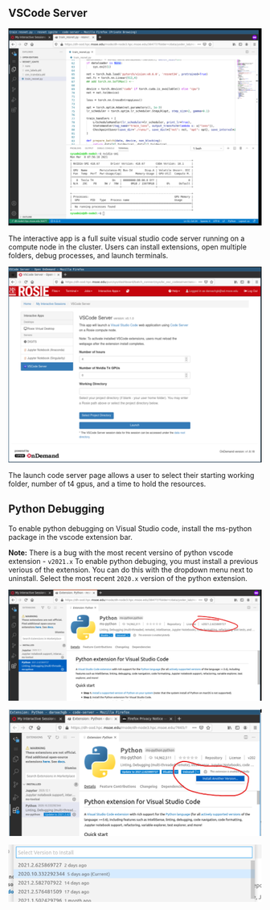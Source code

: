 ## VSCode Server

![Example](../_images/code_example.png)

The interactive app is a full suite visual studio code server running on a compute node in the cluster. Users can install extensions, open multiple folders, debug processes, and launch terminals.

![Interactive App](../_images/code_form.png)

The launch code server page allows a user to select their starting working folder, number of t4 gpus, and a time to hold the resources.

## Python Debugging

To enable python debugging on Visual Studio code, install the ms-python package in the vscode extension bar.

**Note:** There is a bug with the most recent versino of python vscode extension - `v2021.x` To enable python debuging, you must install a previous verious of the extension. You can do this with the dropdown menu next to uninstall. Select the most recent `2020.x` version of the python extension.

![Version Check](../_images/code_python_wrongversion.png)

![Select Write Version](../_images/code_otherversion.png)

![Something](../_images/code_version.png)
